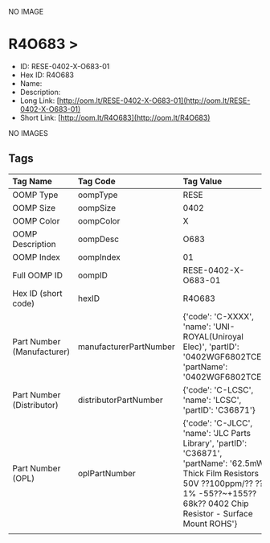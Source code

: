 


  
NO IMAGE  
# R4O683 > 

- ID: RESE-0402-X-O683-01
- Hex ID: R4O683
- Name: 
- Description: 
- Long Link: [http://oom.lt/RESE-0402-X-O683-01](http://oom.lt/RESE-0402-X-O683-01)
- Short Link: [http://oom.lt/R4O683](http://oom.lt/R4O683)
  
NO IMAGES  
## Tags
  

|Tag Name|Tag Code|Tag Value|
| :--- | :--- | :--- |
|OOMP Type|oompType|RESE|
|OOMP Size|oompSize|0402|
|OOMP Color|oompColor|X|
|OOMP Description|oompDesc|O683|
|OOMP Index|oompIndex|01|
|Full OOMP ID|oompID|RESE-0402-X-O683-01|
|Hex ID (short code)|hexID|R4O683|
|Part Number (Manufacturer)|manufacturerPartNumber|{'code': 'C-XXXX', 'name': 'UNI-ROYAL(Uniroyal Elec)', 'partID': '0402WGF6802TCE', 'partName': '0402WGF6802TCE'}|
|Part Number (Distributor)|distributorPartNumber|{'code': 'C-LCSC', 'name': 'LCSC', 'partID': 'C36871'}|
|Part Number (OPL)|oplPartNumber|{'code': 'C-JLCC', 'name': 'JLC Parts Library', 'partID': 'C36871', 'partName': '62.5mW Thick Film Resistors 50V ??100ppm/?? ??1% -55??~+155?? 68k?? 0402  Chip Resistor - Surface Mount ROHS'}|
||||
